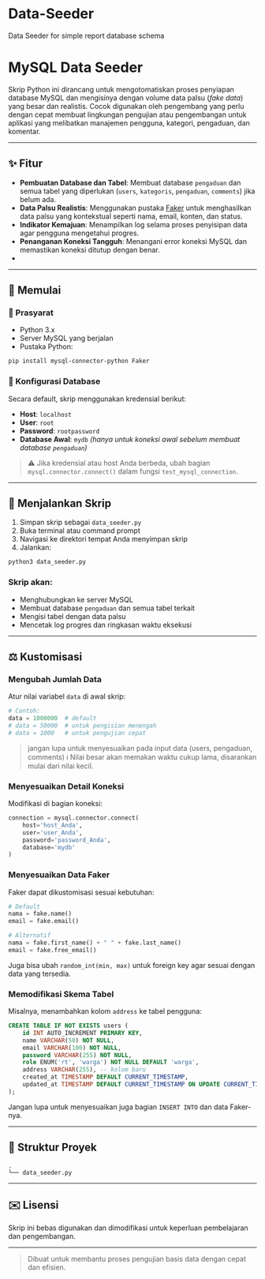 # Data-Seeder
Data Seeder for simple report database schema

# MySQL Data Seeder

Skrip Python ini dirancang untuk mengotomatiskan proses penyiapan database MySQL dan mengisinya dengan volume data palsu (*fake data*) yang besar dan realistis. Cocok digunakan oleh pengembang yang perlu dengan cepat membuat lingkungan pengujian atau pengembangan untuk aplikasi yang melibatkan manajemen pengguna, kategori, pengaduan, dan komentar.

---

## ✨ Fitur

* **Pembuatan Database dan Tabel**: Membuat database `pengaduan` dan semua tabel yang diperlukan (`users`, `kategoris`, `pengaduan`, `comments`) jika belum ada.
* **Data Palsu Realistis**: Menggunakan pustaka [Faker](https://faker.readthedocs.io/en/master/) untuk menghasilkan data palsu yang kontekstual seperti nama, email, konten, dan status.
* **Indikator Kemajuan**: Menampilkan log selama proses penyisipan data agar pengguna mengetahui progres.
* **Penanganan Koneksi Tangguh**: Menangani error koneksi MySQL dan memastikan koneksi ditutup dengan benar.
* 
---

## 🚀 Memulai

### 📆 Prasyarat

* Python 3.x
* Server MySQL yang berjalan
* Pustaka Python:

```bash
pip install mysql-connector-python Faker
```

### 📝 Konfigurasi Database

Secara default, skrip menggunakan kredensial berikut:

* **Host**: `localhost`
* **User**: `root`
* **Password**: `rootpassword`
* **Database Awal**: `mydb` *(hanya untuk koneksi awal sebelum membuat database `pengaduan`)*

> ⚠️ Jika kredensial atau host Anda berbeda, ubah bagian `mysql.connector.connect()` dalam fungsi `test_mysql_connection`.

---

## 🚧 Menjalankan Skrip

1. Simpan skrip sebagai `data_seeder.py`
2. Buka terminal atau command prompt
3. Navigasi ke direktori tempat Anda menyimpan skrip
4. Jalankan:

```bash
python3 data_seeder.py
```

### Skrip akan:

* Menghubungkan ke server MySQL
* Membuat database `pengaduan` dan semua tabel terkait
* Mengisi tabel dengan data palsu
* Mencetak log progres dan ringkasan waktu eksekusi

---

## ⚖️ Kustomisasi

### Mengubah Jumlah Data

Atur nilai variabel `data` di awal skrip:

```python
# Contoh:
data = 1000000  # default
# data = 50000  # untuk pengisian menengah
# data = 1000   # untuk pengujian cepat
```
> jangan lupa untuk menyesuaikan pada input data (users, pengaduan, comments)
> ℹ️ Nilai besar akan memakan waktu cukup lama, disarankan mulai dari nilai kecil.

### Menyesuaikan Detail Koneksi

Modifikasi di bagian koneksi:

```python
connection = mysql.connector.connect(
    host='host_Anda',
    user='user_Anda',
    password='password_Anda',
    database='mydb'
)
```

### Menyesuaikan Data Faker

Faker dapat dikustomisasi sesuai kebutuhan:

```python
# Default
nama = fake.name()
email = fake.email()

# Alternatif
nama = fake.first_name() + " " + fake.last_name()
email = fake.free_email()
```

Juga bisa ubah `random_int(min, max)` untuk foreign key agar sesuai dengan data yang tersedia.

### Memodifikasi Skema Tabel

Misalnya, menambahkan kolom `address` ke tabel pengguna:

```sql
CREATE TABLE IF NOT EXISTS users (
    id INT AUTO_INCREMENT PRIMARY KEY,
    name VARCHAR(50) NOT NULL,
    email VARCHAR(100) NOT NULL,
    password VARCHAR(255) NOT NULL,
    role ENUM('rt', 'warga') NOT NULL DEFAULT 'warga',
    address VARCHAR(255), -- kolom baru
    created_at TIMESTAMP DEFAULT CURRENT_TIMESTAMP,
    updated_at TIMESTAMP DEFAULT CURRENT_TIMESTAMP ON UPDATE CURRENT_TIMESTAMP
);
```

Jangan lupa untuk menyesuaikan juga bagian `INSERT INTO` dan data Faker-nya.

---

## 📁 Struktur Proyek

```
.
└── data_seeder.py
```

---

## ✉️ Lisensi

Skrip ini bebas digunakan dan dimodifikasi untuk keperluan pembelajaran dan pengembangan.

---

> Dibuat untuk membantu proses pengujian basis data dengan cepat dan efisien.



